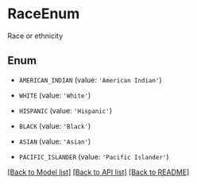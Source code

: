 # RaceEnum

Race or ethnicity

## Enum

* `AMERICAN_INDIAN` (value: `'American Indian'`)

* `WHITE` (value: `'White'`)

* `HISPANIC` (value: `'Hispanic'`)

* `BLACK` (value: `'Black'`)

* `ASIAN` (value: `'Asian'`)

* `PACIFIC_ISLANDER` (value: `'Pacific Islander'`)

[[Back to Model list]](../README.md#documentation-for-models) [[Back to API list]](../README.md#documentation-for-api-endpoints) [[Back to README]](../README.md)



